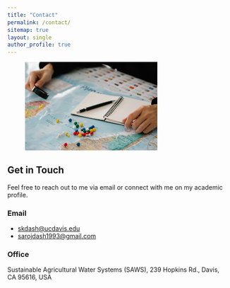 ```yaml
---
title: "Contact"
permalink: /contact/
sitemap: true
layout: single
author_profile: true
---
```


<figure style="width: 300px" class="align-right">
  <img src="/assets/images/Location_marker.jpg" alt="">
</figure>


## Get in Touch

Feel free to reach out to me via email or connect with me on my academic profile.
### Email
- [skdash@ucdavis.edu](mailto:skdash@ucdavis.edu)
- [sarojdash1993@gmail.com](mailto:sarojdash1993@gmail.com)

### Office
Sustainable Agricultural Water Systems (SAWS),
239 Hopkins Rd., Davis,
CA 95616, USA
